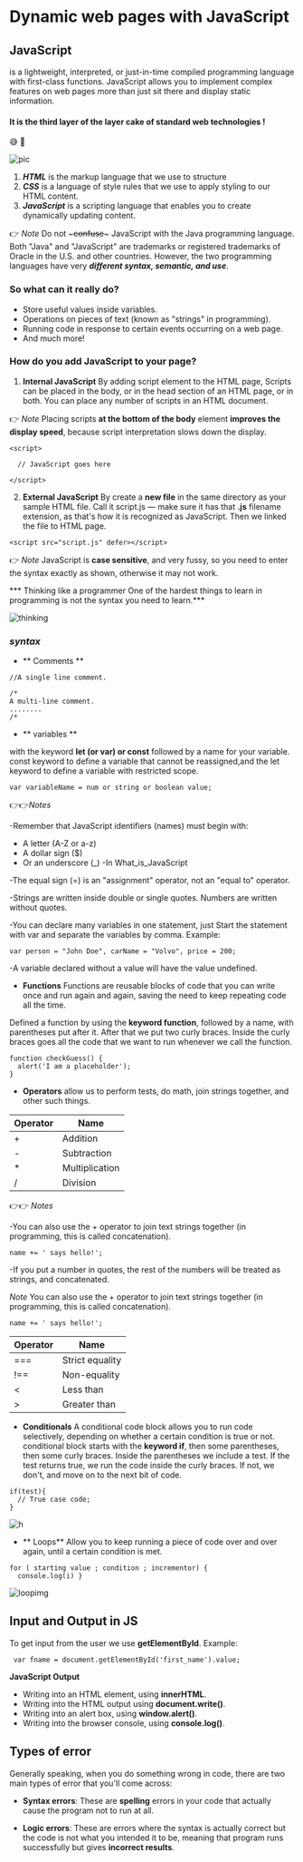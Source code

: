 # Dynamic web pages with JavaScript
## JavaScript
 is a lightweight, interpreted, or just-in-time compiled programming language with first-class functions.
 JavaScript allows you to implement complex features on web pages more than just sit there and display static information.

#### It is the third layer of the layer cake of standard web technologies !
 😅 🍰

![pic](https://developer.mozilla.org/en-US/docs/Learn/JavaScript/First_steps/What_is_JavaScript/cake.png)

1. ***HTML*** is the markup language that we use to structure 
2. ***CSS*** is a language of style rules that we use to apply styling to our HTML content.
3. ***JavaScript*** is a scripting language that enables you to create dynamically updating content. 

👉 
*Note* Do not ~~~confuse~~~ JavaScript with the Java programming language. Both "Java" and "JavaScript" are trademarks or registered trademarks of Oracle in the U.S. and other countries. However, the two programming languages have very ***different syntax, semantic, and use***.



### So what can it really do?
* Store useful values inside variables. 
* Operations on pieces of text (known as "strings" in programming). 
* Running code in response to certain events occurring on a web page.
* And much more!

### How do you add JavaScript to your page?
1. **Internal JavaScript**
By adding script element to the HTML page, Scripts can be placed in the body, or in the head section of an HTML page, or in both. You can place any number of scripts in an HTML document.

👉
 *Note* Placing scripts **at the bottom of the body** element **improves the display speed**, because script interpretation slows down the display.

```
<script>

  // JavaScript goes here

</script>
```

2. **External JavaScript**
By create a **new file** in the same directory as your sample HTML file. Call it script.js — make sure it has that **.js** filename extension, as that's how it is recognized as JavaScript.
Then we linked the file to HTML page.
```
<script src="script.js" defer></script>
```
👉 
*Note* JavaScript is **case sensitive**, and very fussy, so you need to enter the syntax exactly as shown, otherwise it may not work.

*** Thinking like a programmer
One of the hardest things to learn in programming is not the syntax you need to learn.***

![thinking](https://base.imgix.net/files/base/ebm/industryweek/image/2020/04/problem_solving.5e962254a8281.png?auto=format&fit=max&w=1200.png)

### ***syntax***
- ** Comments **
```
//A single line comment.
```
```
/*
A multi-line comment.
........ 
/*
```

- ** variables **

with the keyword **let (or var) or const** followed by a name for your variable.
const keyword to define a variable that cannot be reassigned,and the let keyword to define a variable with restricted scope.
```
var variableName = num or string or boolean value;
```
👉👉*Notes* 

-Remember that JavaScript identifiers (names) must begin with:
 - A letter (A-Z or a-z)
 - A dollar sign ($)
 - Or an underscore (_)
 -In What_is_JavaScript
 
-The equal sign (=) is an "assignment" operator, not an "equal to" operator.

-Strings are written inside double or single quotes. Numbers are written without quotes.

-You can declare many variables in one statement, just Start the statement with var and separate the variables by comma.
 Example:
```
var person = "John Doe", carName = "Volvo", price = 200;
```

-A variable declared without a value will have the value undefined.



- **Functions**
Functions are reusable blocks of code that you can write once and run again and again, saving the need to keep repeating code all the time. 

Defined a function by using the **keyword function**, followed by a name, with parentheses put after it. After that we put two curly braces. Inside the curly braces goes all the code that we want to run whenever we call the function.
```
function checkGuess() {
  alert('I am a placeholder');
}
```

- **Operators**
allow us to perform tests, do math, join strings together, and other such things.


| Operator    | Name           |
| ----------- | -----------    |
|      +      | Addition       |  
|      -      | Subtraction    |
|      *      | Multiplication |
|      /      | Division       |



👉👉
*Notes*

 -You can also use the + operator to join text strings together (in programming, this is called concatenation).
```
name += ' says hello!';
```
 -If you put a number in quotes, the rest of the numbers will be treated as strings, and concatenated.

*Note* You can also use the + operator to join text strings together (in programming, this is called concatenation).
```
name += ' says hello!';
```


| Operator    | Name                  |
| ----------- | -----------           |
|    ===      | Strict equality       |  
|    !==      | Non-equality          |
|     <       | Less than	            |
|     >       | Greater than          |

- **Conditionals**
 A conditional code block allows you to run code selectively, depending on whether a certain condition is true or not. conditional block starts with the **keyword if**, then some parentheses, then some curly braces. Inside the parentheses we include a test. If the test returns true, we run the code inside the curly braces. If not, we don't, and move on to the next bit of code.
 ```
 if(test){
   // True case code;
 }
 ```
 ![h](https://craftofcoding.files.wordpress.com/2020/04/controlstr_if1.jpg)

- ** Loops**
Allow you to keep running a piece of code over and over again, until a certain condition is met.

```
for ( starting value ; condition ; incrementor) { 
  console.log(i) }

  ```
![loopimg](https://www.tenouk.com/clabworksheet/labworksheet7_files/cforloopflowchart001.png)

## Input and Output in JS
To get input from the user we use **getElementById**.
Example:
```
 var fname = document.getElementById('first_name').value;
 ```

**JavaScript Output**
* Writing into an HTML element, using **innerHTML**.
* Writing into the HTML output using **document.write()**.
* Writing into an alert box, using **window.alert()**.
* Writing into the browser console, using **console.log()**.

## Types of error
Generally speaking, when you do something wrong in code, there are two main types of error that you'll come across:
* **Syntax errors**: These are **spelling** errors in your code that actually cause the program not to run at all.

* **Logic errors**: These are errors where the syntax is actually correct but the code is not what you intended it to be, meaning that program runs successfully but gives **incorrect results**. 



